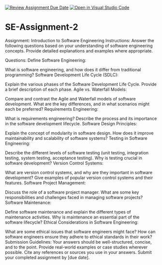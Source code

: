 [![Review Assignment Due Date](https://classroom.github.com/assets/deadline-readme-button-24ddc0f5d75046c5622901739e7c5dd533143b0c8e959d652212380cedb1ea36.svg)](https://classroom.github.com/a/-ucQIGTc)
[![Open in Visual Studio Code](https://classroom.github.com/assets/open-in-vscode-718a45dd9cf7e7f842a935f5ebbe5719a5e09af4491e668f4dbf3b35d5cca122.svg)](https://classroom.github.com/online_ide?assignment_repo_id=15252538&assignment_repo_type=AssignmentRepo)
# SE-Assignment-2
Assignment: Introduction to Software Engineering
Instructions:
Answer the following questions based on your understanding of software engineering concepts. Provide detailed explanations and examples where appropriate.

Questions:
Define Software Engineering:

What is software engineering, and how does it differ from traditional programming?
Software Development Life Cycle (SDLC):

Explain the various phases of the Software Development Life Cycle. Provide a brief description of each phase.
Agile vs. Waterfall Models:

Compare and contrast the Agile and Waterfall models of software development. What are the key differences, and in what scenarios might each be preferred?
Requirements Engineering:

What is requirements engineering? Describe the process and its importance in the software development lifecycle.
Software Design Principles:

Explain the concept of modularity in software design. How does it improve maintainability and scalability of software systems?
Testing in Software Engineering:

Describe the different levels of software testing (unit testing, integration testing, system testing, acceptance testing). Why is testing crucial in software development?
Version Control Systems:

What are version control systems, and why are they important in software development? Give examples of popular version control systems and their features.
Software Project Management:

Discuss the role of a software project manager. What are some key responsibilities and challenges faced in managing software projects?
Software Maintenance:

Define software maintenance and explain the different types of maintenance activities. Why is maintenance an essential part of the software lifecycle?
Ethical Considerations in Software Engineering:

What are some ethical issues that software engineers might face? How can software engineers ensure they adhere to ethical standards in their work?
Submission Guidelines:
Your answers should be well-structured, concise, and to the point.
Provide real-world examples or case studies wherever possible.
Cite any references or sources you use in your answers.
Submit your completed assignment by [due date].
